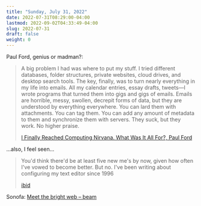 ```yaml
---
title: "Sunday, July 31, 2022"
date: 2022-07-31T08:29:00-04:00
lastmod: 2022-09-02T04:33:49-04:00
slug: 2022-07-31
draft: false
weight: 0
---
```


Paul Ford, genius or madman?:

> A big problem I had was where to put my stuff. I tried different databases, folder structures, private websites, cloud drives, and desktop search tools. The key, finally, was to turn nearly everything in my life into emails. All my calendar entries, essay drafts, tweets—I wrote programs that turned them into gigs and gigs of emails. Emails are horrible, messy, swollen, decrepit forms of data, but they are understood by everything everywhere. You can lard them with attachments. You can tag them. You can add any amount of metadata to them and synchronize them with servers. They suck, but they work. No higher praise.
>
> [I Finally Reached Computing Nirvana. What Was It All For?, Paul Ford](https://www.wired.com/story/i-finally-reached-computing-nirvana-what-was-it-all-for/)

...also, I feel seen...

> You'd think there'd be at least five new me's by now, given how often I've vowed to become better. But no. I've been writing about configuring my text editor since 1996
>
> [ibid](https://www.wired.com/story/i-finally-reached-computing-nirvana-what-was-it-all-for/)

Sonofa: [Meet the bright web – beam](https://beamapp.co/)

[//]: # "Exported with love from a post written in Org mode"
[//]: # "- https://github.com/kaushalmodi/ox-hugo"
